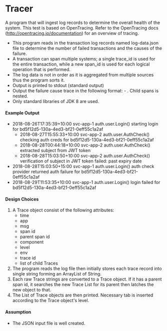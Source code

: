 # Tracer 

A program that will ingest log records to determine the overall health of the system. This test is based on OpenTracing. Refer to the OpenTracing docs (http://opentracing.io/documentation) for an overview of tracing.

-  This program reads in the transaction log records named log-data.json file to determine the number of failed transactions and the causes of the failure. 
-  A transaction can span multiple systems; a single trace_id is used for the entire transaction, while a new span_id is used for each logical operation that is performed. 
-  The log data is not in order as it is aggregated from multiple sources thus the program sorts it. 
-  Output is printed to stdout (standard output) 
-  Output the failure cause trace in the following format: - <time> <app> <component> <msg>. Child spans is nested.
-  Only standard libraries of JDK 8 are used.  
  
  
#### Example Output
  - 2018-08-26T17:35:39+10:00 svc-app-1 auth.user.Login() starting login for bd5f12d5-130a-4ed3-bf21-0eff55c1a2af    
    - 2018-08-27T15:55:33+10:00 svc-app-2 auth.user.AuthCheck() checking auth creds for bd5f12d5-130a-4ed3-bf21-0eff55c1a2af    
    - 2018-08-28T00:44:18+10:00 svc-app-2 auth.user.AuthCheck() extracted subject from JWT token    
    - 2018-08-28T15:03:50+10:00 svc-app-2 auth.user.AuthCheck() verification of subject in JWT token failed: past expiry date 
  - 2018-08-28T15:03:50+15:00 svc-app-1 auth.user.Login() auth check provider returned auth failure for bd5f12d5-130a-4ed3-bf21-0eff55c1a2af 
  - 2018-08-29T11:53:35+10:00 svc-app-1 auth.user.Login() login failed for bd5f12d5-130a-4ed3-bf21-0eff55c1a2af
  
  
#### Design Choices
1. A Trace object consist of the following attributes:
   - time
   - app
   - msg
   - span id
   - parent span id
   - component
   - level
   - env
   - trace id
   - list of child Traces
2. The program reads the log file then initially stores each trace record into single string forming an ArrayList of String. 
3. Each raw Trace strings are converted to a Trace object. If it has a parent span id, it searches the new Trace List for its parent then latches the new object to that.
4. The List of Trace objects are then printed. Necessary tab is inserted according to the Trace object's level.


#### Assumption
- The JSON input file is well created.

  
